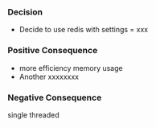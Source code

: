 ### Decision 
* Decide to use redis with settings = xxx
### 
### Positive Consequence
* more efficiency memory usage
* Another xxxxxxxx
### 
### Negative Consequence

single threaded
